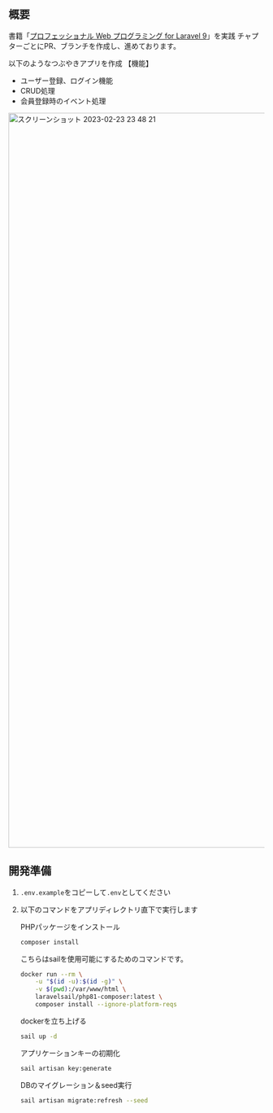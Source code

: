 
## 概要
書籍「[プロフェッショナル Web プログラミング for Laravel 9](https://books.mdn.co.jp/books/3221303041/)」を実践
チャプターごとにPR、ブランチを作成し、進めております。

以下のようなつぶやきアプリを作成
【機能】
- ユーザー登録、ログイン機能
- CRUD処理
- 会員登録時のイベント処理
<img width="1444" alt="スクリーンショット 2023-02-23 23 48 21" src="https://user-images.githubusercontent.com/109059339/220941471-51a2e491-ec0f-4342-a890-9c36fcc16367.png">


## 開発準備

1. `.env.example`をコピーして`.env`としてください

2. 以下のコマンドをアプリディレクトリ直下で実行します
    
    PHPパッケージをインストール
    ```bash
    composer install
    ```
    こちらはsailを使用可能にするためのコマンドです。
    ```bash
    docker run --rm \
        -u "$(id -u):$(id -g)" \
        -v $(pwd):/var/www/html \
        laravelsail/php81-composer:latest \
        composer install --ignore-platform-reqs
    ```
    dockerを立ち上げる
    ```bash
    sail up -d
    ```
    アプリケーションキーの初期化
    ```bash
    sail artisan key:generate
    ```
    DBのマイグレーション＆seed実行
    ```bash
    sail artisan migrate:refresh --seed
    ```
    
